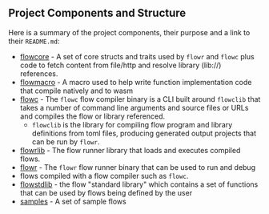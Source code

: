 ## Project Components and Structure

Here is a summary of the project components, their purpose and a link to their `README.md`:

* [flowcore](../developing/flowcore.md) - A set of core structs and traits used by `flowr` and `flowc` plus code 
  to fetch content from file/http and resolve library (lib://) references.
* [flowmacro](../developing/flowmacro.md) - A macro used to help write function implementation code that compile natively
  and to wasm
* [flowc](../developing/flowc.md) - The `flowc` flow compiler binary is a CLI built around `flowclib` that 
  takes a number of command line arguments and source files or URLs and compiles the flow or library referenced.
    * `flowclib` is the library for compiling flow program and library definitions from toml 
      files, producing generated output projects that can be run by `flowr`.
* [flowrlib](../developing/flowr.md) - The flow runner library that loads and executes compiled flows.
* [flowr](../developing/flowr.md) - The `flowr` flow runner binary that can be used to run and debug 
* flows compiled with a flow compiler such as `flowc`.
* [flowstdlib](../../flowstdlib/src/flowstdlib.md) - the flow "standard library" which contains a set of functions that 
  can be 
  used by flows being defined by the user
* [samples](../developing/flowsamples.md) - A set of sample flows